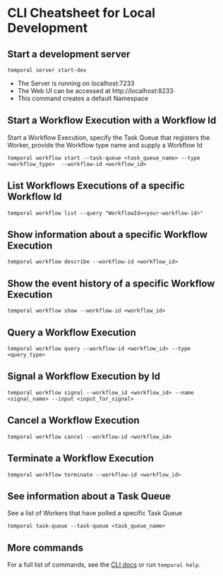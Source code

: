 # CLI Cheatsheet for Local Development

## Start a development server 

```command 
temporal server start-dev
```

- The Server is running on localhost:7233
- The Web UI can be accessed at http://localhost:8233
- This command creates a default Namespace

## Start a Workflow Execution with a Workflow Id

Start a Workflow Execution, specify the Task Queue that registers the Worker, provide the Workflow type name and supply a Workflow Id

```command
temporal workflow start --task-queue <task_queue_name> --type <workflow_type>  --workflow-id <workflow_id>
```

## List Workflows Executions of a specific Workflow Id 

```command
temporal workflow list --query "WorkflowId=<your-workflow-id>"
```

## Show information about a specific Workflow Execution 

```command
temporal workflow describe --workflow-id <workflow_id>
```

## Show the event history of a specific Workflow Execution

```command
temporal workflow show --workflow-id <workflow_id>
```

## Query a Workflow Execution

```command
temporal workflow query --workflow-id <workflow_id> --type <query_type> 
```

## Signal a Workflow Execution by Id 

```command
temporal workflow signal --workflow_id <workflow_id> --name <signal_name> --input <input_for_signal>
```

## Cancel a Workflow Execution

```command
temporal workflow cancel --workflow-id <workflow_id>
```

## Terminate a Workflow Execution 

```command
temporal workflow terminate --workflow-id <workflow_id>
```

## See information about a Task Queue 

See a list of Workers that have polled a specific Task Queue 

```command
temporal task-queue --task-queue <task_queue_name>
```

## More commands

For a full list of commands, see the [CLI docs](https://docs.temporal.io/cli) or run `temporal help`.